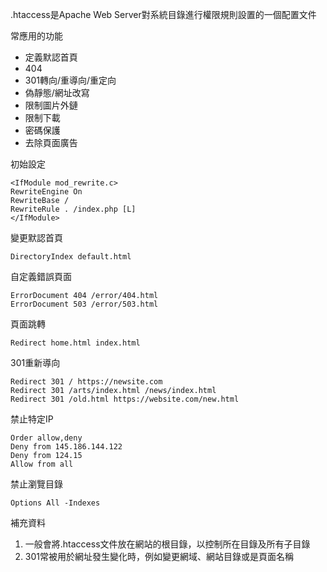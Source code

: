 .htaccess是Apache Web Server對系統目錄進行權限規則設置的一個配置文件

常應用的功能
* 定義默認首頁
* 404
* 301轉向/重導向/重定向
* 偽靜態/網址改寫
* 限制圖片外鏈
* 限制下載
* 密碼保護
* 去除頁面廣告

初始設定
```
<IfModule mod_rewrite.c>
RewriteEngine On
RewriteBase /
RewriteRule . /index.php [L]
</IfModule>
```


變更默認首頁
```
DirectoryIndex default.html
```

自定義錯誤頁面
```
ErrorDocument 404 /error/404.html
ErrorDocument 503 /error/503.html
```

頁面跳轉
```
Redirect home.html index.html
```

301重新導向
```
Redirect 301 / https://newsite.com
Redirect 301 /arts/index.html /news/index.html
Redirect 301 /old.html https://website.com/new.html
```

禁止特定IP
```
Order allow,deny
Deny from 145.186.144.122
Deny from 124.15
Allow from all
```

禁止瀏覽目錄
```
Options All -Indexes
```

補充資料
1. 一般會將.htaccess文件放在網站的根目錄，以控制所在目錄及所有子目錄
2. 301常被用於網址發生變化時，例如變更網域、網站目錄或是頁面名稱


